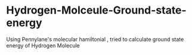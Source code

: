 # Hydrogen-Molceule-Ground-state-energy
Using Pennylane's molecular hamiltonial , tried to calculate ground state energy of Hydrogen Molecule
